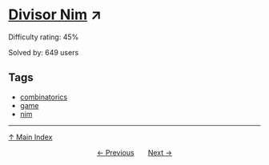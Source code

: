 # [Divisor Nim](https://projecteuler.net/problem=509) ↗️

Difficulty rating: 45%

Solved by: 649 users
## Tags

- [combinatorics](../tags/combinatorics.md)
- [game](../tags/game.md)
- [nim](../tags/nim.md)



---

[↑ Main Index](../README.md)


<div align=center><a href='508.md'>← Previous</a> &nbsp;&nbsp; &nbsp;&nbsp;  <a href='510.md'>Next →</a></div>
